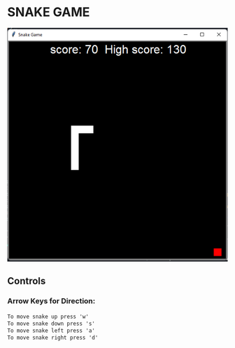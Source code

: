 # SNAKE GAME


![](demo.png)

## Controls

### Arrow Keys for Direction:

	To move snake up press 'w'
	To move snake down press 's'
	To move snake left press 'a'
	To move snake right press 'd'


